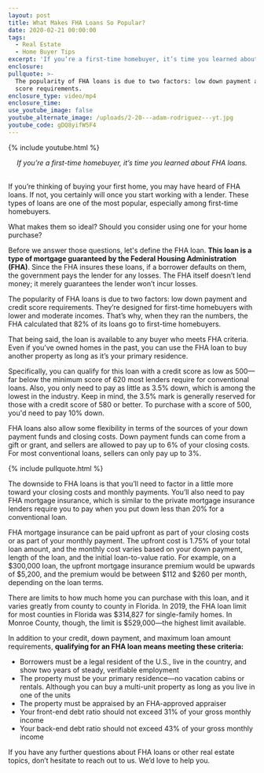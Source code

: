 ```yaml
---
layout: post
title: What Makes FHA Loans So Popular?
date: 2020-02-21 00:00:00
tags:
  - Real Estate
  - Home Buyer Tips
excerpt: 'If you’re a first-time homebuyer, it’s time you learned about FHA loans.'
enclosure:
pullquote: >-
  The popularity of FHA loans is due to two factors: low down payment and credit
  score requirements.
enclosure_type: video/mp4
enclosure_time:
use_youtube_image: false
youtube_alternate_image: /uploads/2-20---adam-rodriguez---yt.jpg
youtube_code: gDQ8yifW5F4
---
```


{% include youtube.html %}

<center><em>If you&rsquo;re a first-time homebuyer, it&rsquo;s time you learned about FHA loans.</em></center>

<br>If you’re thinking of buying your first home, you may have heard of FHA loans. If not, you certainly will once you start working with a lender. These types of loans are one of the most popular, especially among first-time homebuyers.

What makes them so ideal? Should you consider using one for your home purchase?

Before we answer those questions, let's define the FHA loan. **This loan is a type of mortgage guaranteed by the Federal Housing Administration (FHA)**. Since the FHA insures these loans, if a borrower defaults on them, the government pays the lender for any losses. The FHA itself doesn’t lend money; it merely guarantees the lender won’t incur losses.

The popularity of FHA loans is due to two factors: low down payment and credit score requirements. They’re designed for first-time homebuyers with lower and moderate incomes. That’s why, when they ran the numbers, the FHA calculated that 82% of its loans go to first-time homebuyers.

That being said, the loan is available to any buyer who meets FHA criteria. Even if you’ve owned homes in the past, you can use the FHA loan to buy another property as long as it’s your primary residence.

Specifically, you can qualify for this loan with a credit score as low as 500—far below the minimum score of 620 most lenders require for conventional loans. Also, you only need to pay as little as 3.5% down, which is among the lowest in the industry. Keep in mind, the 3.5% mark is generally reserved for those with a credit score of 580 or better. To purchase with a score of 500, you'd need to pay 10% down.

FHA loans also allow some flexibility in terms of the sources of your down payment funds and closing costs. Down payment funds can come from a gift or grant, and sellers are allowed to pay up to 6% of your closing costs. For most conventional loans, sellers can only pay up to 3%.

{% include pullquote.html %}

The downside to FHA loans is that you’ll need to factor in a little more toward your closing costs and monthly payments. You’ll also need to pay FHA mortgage insurance, which is similar to the private mortgage insurance lenders require you to pay when you put down less than 20% for a conventional loan.

FHA mortgage insurance can be paid upfront as part of your closing costs or as part of your monthly payment. The upfront cost is 1.75% of your total loan amount, and the monthly cost varies based on your down payment, length of the loan, and the initial loan-to-value ratio. For example, on a $300,000 loan, the upfront mortgage insurance premium would be upwards of $5,200, and the premium would be between $112 and $260 per month, depending on the loan terms.

There are limits to how much home you can purchase with this loan, and it varies greatly from county to county in Florida. In 2019, the FHA loan limit for most counties in Florida was $314,827 for single-family homes. In Monroe County, though, the limit is $529,000—the highest limit available.

In addition to your credit, down payment, and maximum loan amount requirements, **qualifying for an FHA loan means meeting these criteria:**

* Borrowers must be a legal resident of the U.S., live in the country, and show two years of steady, verifiable employment
* The property must be your primary residence—no vacation cabins or rentals. Although you can buy a multi-unit property as long as you live in one of the units
* The property must be appraised by an FHA-approved appraiser
* Your front-end debt ratio should not exceed 31% of your gross monthly income
* Your back-end debt ratio should not exceed 43% of your gross monthly income

If you have any further questions about FHA loans or other real estate topics, don’t hesitate to reach out to us. We’d love to help you.
